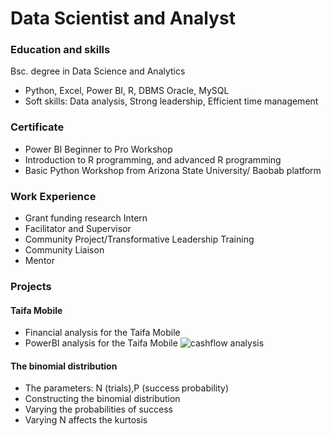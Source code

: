 # Data Scientist and Analyst

### Education and skills
Bsc. degree in Data Science and Analytics
- Python, Excel, Power BI, R, DBMS Oracle, MySQL
- Soft skills: Data analysis, Strong leadership, Efficient time management

### Certificate
- Power BI Beginner to Pro Workshop
- Introduction to R programming, and advanced R programming
- Basic Python Workshop from Arizona State University/ Baobab platform

### Work Experience
- Grant funding research Intern
- Facilitator and Supervisor
- Community Project/Transformative Leadership Training
- Community Liaison
- Mentor

### Projects
#### Taifa Mobile 
- Financial analysis for the Taifa Mobile
- PowerBI analysis for the Taifa Mobile
![cashflow analysis](https://github.com/RodrigueIR/Taifa-Mobile-BI-Analysis/assets/117353579/f46b094e-9b82-49d2-9ee1-ebc5abc00f78)
#### The binomial distribution
- The parameters: N (trials),P (success probability)
- Constructing the binomial distribution
- Varying the probabilities of success
- Varying N affects the kurtosis
